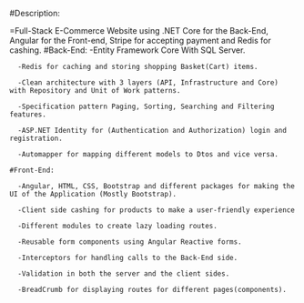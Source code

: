 #Description:

  =Full-Stack E-Commerce Website using .NET Core for the Back-End, Angular for the Front-end, Stripe for accepting payment and Redis for cashing.
    #Back-End:
      -Entity Framework Core With SQL Server.
      
      -Redis for caching and storing shopping Basket(Cart) items.
      
      -Clean architecture with 3 layers (API, Infrastructure and Core) with Repository and Unit of Work patterns.
      
      -Specification pattern Paging, Sorting, Searching and Filtering features.
      
      -ASP.NET Identity for (Authentication and Authorization) login and registration.
      
      -Automapper for mapping different models to Dtos and vice versa.
    
    #Front-End:
      
      -Angular, HTML, CSS, Bootstrap and different packages for making the UI of the Application (Mostly Bootstrap).
      
      -Client side cashing for products to make a user-friendly experience
      
      -Different modules to create lazy loading routes.
      
      -Reusable form components using Angular Reactive forms.
      
      -Interceptors for handling calls to the Back-End side.
      
      -Validation in both the server and the client sides.
      
      -BreadCrumb for displaying routes for different pages(components).

